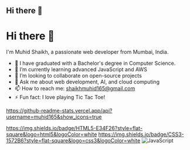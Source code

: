 ## Hi there 👋


# Hi there 👋

I'm Muhid Shaikh, a passionate web developer from Mumbai, India.

- 🔭 I have graduated with a Bachelor's degree in Computer Science.
- 🌱 I’m currently learning advanced JavaScript and AWS
- 👯 I’m looking to collaborate on open-source projects
- 💬 Ask me about web development, AI, and cloud computing
- 📫 How to reach me: [shaikhmuhid165@gmail.com](mailto:shaikhmuhid165@gmail.com)
- ⚡ Fun fact: I love playing Tic Tac Toe!

https://github-readme-stats.vercel.app/api?username=muhid165&show_icons=true

https://img.shields.io/badge/HTML5-E34F26?style=flat-square&logo=html5&logoColor=white
https://img.shields.io/badge/CSS3-1572B6?style=flat-square&logo=css3&logoColor=white
![JavaScript](https://img.shields.io/badge/JavaScript-323330?style=flat-square&logo=javascript&logoColor=F7DF1E)






<!--
**muhid165/muhid165** is a ✨ _special_ ✨ repository because its `README.md` (this file) appears on your GitHub profile.

Here are some ideas to get you started:

- 🔭 I’m currently working on ...
- 🌱 I’m currently learning ...
- 👯 I’m looking to collaborate on ...
- 🤔 I’m looking for help with ...
- 💬 Ask me about ...
- 📫 How to reach me: ...
- ⚡ Fun fact: ...
-->
